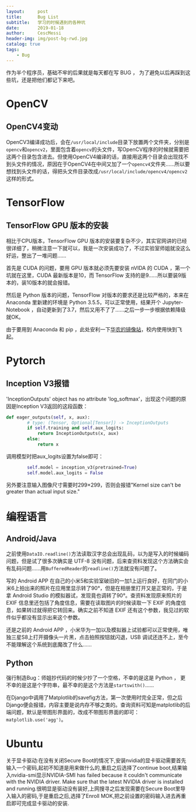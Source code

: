 ```yaml
---
layout:     post
title:      Bug List
subtitle:   学习的时候遇到的各种坑
date:       2019-01-18
author:     CescMessi
header-img: img/post-bg-rwd.jpg
catalog: true
tags:
    - Bug
---
```


作为半个程序员，基础不牢的后果就是每天都在写 BUG ， 为了避免以后再踩到这些坑，还是把他们都记下来吧。

# OpenCV
## OpenCV4变动
OpenCV3编译成功后，会在`/usr/local/include`目录下放置两个文件夹，分别是`opencv`和`opencv2`，里面包含着`opencv`的头文件，写OpenCV程序的时候就需要把这两个目录包含进去。但使用OpenCV4编译的话，直接用这两个目录会出现找不到头文件的情况，原因在于OpenCV4在中间又加了一个`opencv4`文件夹……所以要想找到头文件的话，得把头文件目录改成`/usr/local/include/opencv4/opencv2`这样的形式。

# TensorFlow
## TensorFlow GPU 版本的安装
相比于CPU版本，TensorFlow GPU 版本的安装要复杂不少，其实官网讲的已经很详细了，稍微注意一下就可以，我是一次安装成功了，不过实验室师姐就没这么好运，整出了一堆问题……

首先是 CUDA 的问题，要用 GPU 版本就必须先要安装 nVIDA 的 CUDA ，第一个坑就在这里，CUDA 最新版本是10，而 TensorFlow 支持的是9……所以要装9版本的，装10版本的就会报错。

然后是 Python 版本的问题，TensorFlow 对版本的要求还是比较严格的，本来在 Anaconda 里新建的环境是 Python 3.5.5，可以正常使用，结果开个 Jupyter-Notebook ，自动更新到了3.7，然后又用不了了……之后一步一步根据依赖降级就OK。

由于要用到 Anaconda 和 pip ，此处安利一下[华农的镜像站](https://mirrors.scau.edu.cn/)，校内使用快到飞起。

# Pytorch
## Inception V3报错
'InceptionOutputs' object has no attribute 'log_softmax'，出现这个问题的原因是Inception V3返回的这段函数：
```python
def eager_outputs(self, x, aux):
        # type: (Tensor, Optional[Tensor]) -> InceptionOutputs
        if self.training and self.aux_logits:
            return InceptionOutputs(x, aux)
        else:
            return x
```
调用模型时把aux_logits设置为false即可：
```python
        self.model = inception_v3(pretrained=True)
        self.model.aux_logits = False
```        
另外要注意输入图像尺寸需要时299×299，否则会报错"Kernel size can't be greater than actual input size."

# 编程语言
## Android/Java
之前使用`DataIO.readline()`方法读取汉字总会出现乱码，以为是写入的时候编码问题，但是试了很多次确实是 UTF-8 没有问题，后来查资料发现这个方法确实会有乱码问题……用`BufferedReader`的`readline()`方法就没有问题了。

写的 Android APP 在自己的小米5和实验室破旧的一加1上运行良好，在同门的小米6上拍出来的照片在应用里显示转了90°，但是在相册里打开又是正常的，于是拿 Android Studio 的模拟器试，发现竟也调转了90°。查资料发现原来照片的 EXIF 信息里还包括了角度信息，需要在读取图片的时候读取一下 EXIF 的角度信息，如果转过就得把它转回来。确实之前不知道 EXIF 还有这个参数，我见过的软件似乎都没有显示出来这个参数。

还是之前的 Android APP ，小米华为一加以及模拟器上试验都可以正常使用，唯独三星S8上打开摄像头一片黑，点击拍照按钮就闪退，USB 调试还连不上，至今不能理解这个系统到底魔改了什么……

## Python
强行制造Bug：师姐抄代码的时候少抄了一个空格，不幸的是这是 Python ， 更不幸的是这是个字符串，最不幸的是这个方法是`startswith()`……

在Django中调用了Matplotlib的savefig方法，第一次使用时完全正常，但之后Django便会报错，内容主要是说内存不够之类的。查询资料可知是matplotlib的后端问题，默认是带图形界面的，改成不带图形界面的即可：`matplotlib.use('agg')`。

# Ubuntu
关于显卡驱动:在没有关闭Secure Boot的情况下,安装nvidia的显卡驱动需要首先输入一个密码,起初不知道是用来做什么的,重启之后选择了continue boot,结果输入nvidia-smi显示NVIDIA-SMI has failed because it couldn't communicate with the NVIDIA driver. Make sure that the latest NVIDIA driver is installed and running.很明显是驱动没有装好,上网搜寻之后发现需要在Secure Boot里导入输入的密码,于是重启之后,选择了Enroll MOK,把之前设置的密码输入进去再重启即可完成显卡驱动的安装.
